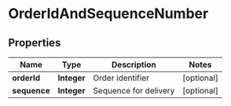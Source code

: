 
# OrderIdAndSequenceNumber

## Properties
Name | Type | Description | Notes
------------ | ------------- | ------------- | -------------
**orderId** | **Integer** | Order identifier |  [optional]
**sequence** | **Integer** | Sequence for delivery |  [optional]



